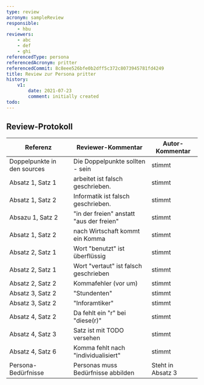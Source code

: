 ```yaml
---
type: review
acronym: sampleReview
responsible:
    - hbu
reviewers:
    - abc
    - def
    - ghi
referencedType: persona
referencedAcronym: pritter
referencedCommit: 8c8eee526bfe0b2dff5c372c8073945781fd4249
title: Review zur Persona pritter
history:
    v1:
        date: 2021-07-23
        comment: initially created
todo:
---
```


## Review-Protokoll

| Referenz | Reviewer-Kommentar | Autor-Kommentar |
|------------|------------------|-----------------|
| Doppelpunkte in den sources | Die Doppelpunkte sollten - sein | stimmt |
| Absatz 1, Satz 1 | arbeitet ist falsch geschrieben. | stimmt |
| Absatz 1, Satz 2 | Informatik ist falsch geschrieben. | stimmt |
| Absazu 1, Satz 2 | "in der freien" anstatt "aus der freien" | stimmt |
| Absatz 1, Satz 2 | nach Wirtschaft kommt ein Komma | stimmt |
| Absatz 2, Satz 1 | Wort "benutzt" ist überflüssig | stimmt |
| Absatz 2, Satz 1 | Wort "vertaut" ist falsch geschrieben | stimmt |
| Absatz 2, Satz 2 | Kommafehler (vor um) | stimmt |
| Absatz 3, Satz 2 | "Stundenten" | stimmt |
| Absatz 3, Satz 2 | "Inforamtiker" | stimmt  |
| Absatz 4, Satz 2 | Da fehlt ein "r" bei "diese(r)" | stimmt |
| Absatz 4, Satz 3 | Satz ist mit TODO versehen | stimmt |
| Absatz 4, Satz 6 | Komma fehlt nach "individualisiert" | stimmt |
| Persona-Bedürfnisse | Personas muss Bedürfnisse abbilden | Steht in Absatz 3 |
